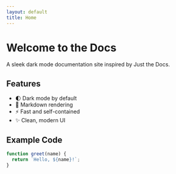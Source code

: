 ```yaml
---
layout: default
title: Home
---
```


# Welcome to the Docs

A sleek dark mode documentation site inspired by Just the Docs.

## Features

- 🌓 Dark mode by default  
- 📄 Markdown rendering  
- ⚡ Fast and self-contained  
- ✨ Clean, modern UI  

## Example Code

```js
function greet(name) {
  return `Hello, ${name}!`;
}
